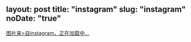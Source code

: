 layout: post
title: "instagram"
slug: "instagram"
noDate: "true"
---

<div class="instagram" data-client-id="af1ddf258b5d4264b54f4ab879c93bf5" data-user-id="2025654210">
    <a href="http://instagram.com/runanyuanlin" target="_blank" class="open-ins">图片来>自instagram，正在加载中…</a>
</div>
<script src="/js/jquery.lazyload.js"></script>
<script src="/js/instagram.js"></script>

